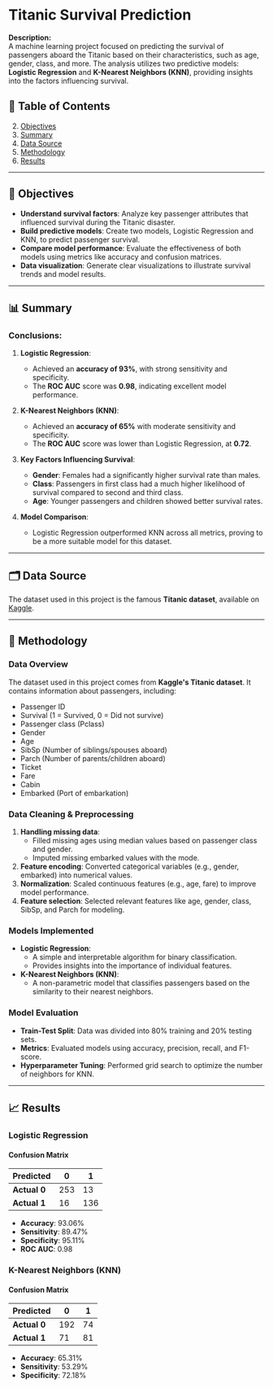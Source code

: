 # Titanic Survival Prediction

**Description:**  
A machine learning project focused on predicting the survival of passengers aboard the Titanic based on their characteristics, such as age, gender, class, and more. The analysis utilizes two predictive models: **Logistic Regression** and **K-Nearest Neighbors (KNN)**, providing insights into the factors influencing survival.

## 📑 Table of Contents

2. [Objectives](#objectives)
3. [Summary](#summary)
4. [Data Source](#data-source)
5. [Methodology](#methodology)
6. [Results](#results)

---

## 🎯 Objectives

- **Understand survival factors**: Analyze key passenger attributes that influenced survival during the Titanic disaster.
- **Build predictive models**: Create two models, Logistic Regression and KNN, to predict passenger survival.
- **Compare model performance**: Evaluate the effectiveness of both models using metrics like accuracy and confusion matrices.
- **Data visualization**: Generate clear visualizations to illustrate survival trends and model results.

---

## 📊 Summary

### Conclusions:

1. **Logistic Regression**:
   - Achieved an **accuracy of 93%**, with strong sensitivity and specificity.
   - The **ROC AUC** score was **0.98**, indicating excellent model performance.

2. **K-Nearest Neighbors (KNN)**:
   - Achieved an **accuracy of 65%** with moderate sensitivity and specificity.
   - The **ROC AUC** score was lower than Logistic Regression, at **0.72**.

3. **Key Factors Influencing Survival**:
   - **Gender**: Females had a significantly higher survival rate than males.
   - **Class**: Passengers in first class had a much higher likelihood of survival compared to second and third class.
   - **Age**: Younger passengers and children showed better survival rates.

4. **Model Comparison**:
   - Logistic Regression outperformed KNN across all metrics, proving to be a more suitable model for this dataset.

---

## 🗂️ Data Source

The dataset used in this project is the famous **Titanic dataset**, available on [Kaggle](https://www.kaggle.com/c/titanic).

---

## 📝 Methodology

### Data Overview
The dataset used in this project comes from **Kaggle's Titanic dataset**. It contains information about passengers, including:
- Passenger ID
- Survival (1 = Survived, 0 = Did not survive)
- Passenger class (Pclass)
- Gender
- Age
- SibSp (Number of siblings/spouses aboard)
- Parch (Number of parents/children aboard)
- Ticket
- Fare
- Cabin
- Embarked (Port of embarkation)

### Data Cleaning & Preprocessing
1. **Handling missing data**: 
   - Filled missing ages using median values based on passenger class and gender.
   - Imputed missing embarked values with the mode.
2. **Feature encoding**: Converted categorical variables (e.g., gender, embarked) into numerical values.
3. **Normalization**: Scaled continuous features (e.g., age, fare) to improve model performance.
4. **Feature selection**: Selected relevant features like age, gender, class, SibSp, and Parch for modeling.

### Models Implemented
- **Logistic Regression**:
  - A simple and interpretable algorithm for binary classification.
  - Provides insights into the importance of individual features.
- **K-Nearest Neighbors (KNN)**:
  - A non-parametric model that classifies passengers based on the similarity to their nearest neighbors.

### Model Evaluation
- **Train-Test Split**: Data was divided into 80% training and 20% testing sets.
- **Metrics**: Evaluated models using accuracy, precision, recall, and F1-score.
- **Hyperparameter Tuning**: Performed grid search to optimize the number of neighbors for KNN.

---

## 📈 Results

### Logistic Regression
#### Confusion Matrix
| Predicted | 0    | 1    |
|-----------|------|------|
| **Actual 0** | 253  | 13   |
| **Actual 1** | 16   | 136  |

- **Accuracy**: 93.06%
- **Sensitivity**: 89.47%
- **Specificity**: 95.11%
- **ROC AUC**: 0.98

### K-Nearest Neighbors (KNN)
#### Confusion Matrix
| Predicted | 0    | 1    |
|-----------|------|------|
| **Actual 0** | 192  | 74   |
| **Actual 1** | 71   | 81   |

- **Accuracy**: 65.31%
- **Sensitivity**: 53.29%
- **Specificity**: 72.18%
